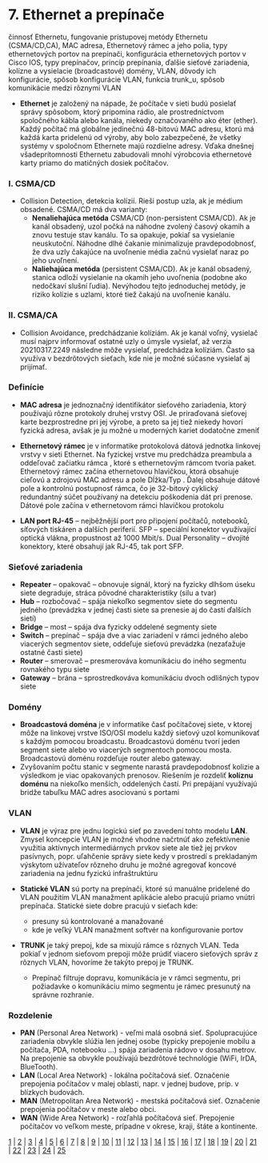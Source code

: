 # 7. Ethernet a prepínače
činnosť Ethernetu, fungovanie prístupovej metódy Ethernetu (CSMA/CD,CA), MAC adresa, Ethernetový rámec a jeho polia, typy ethernetových portov na prepínači, konfigurácia ethernetových portov v Cisco IOS, typy prepínačov, princíp prepínania, ďalšie sieťové zariadenia, kolízne a vysielacie (broadcastové) domény, VLAN, dôvody ich konfigurácie, spôsob konfigurácie VLAN, funkcia trunk_u, spôsob komunikácie medzi rôznymi VLAN

- **Ethernet** je založený na nápade, že počítače v sieti budú posielať správy spôsobom, ktorý pripomína rádio, ale prostredníctvom spoločného kábla alebo kanála, niekedy označovaného ako éter (ether). Každý počítač má globálne jedinečnú 48-bitovú MAC adresu, ktorú má každá karta pridelenú od výroby, aby bolo zabezpečené, že všetky systémy v spoločnom Ethernete majú rozdielne adresy. Vďaka dnešnej všadeprítomnosti Ethernetu zabudovali mnohí výrobcovia ethernetové karty priamo do matičných dosiek počítačov.

### I. CSMA/CD
- Collision Detection, detekcia kolízií. Rieši postup uzla, ak je médium obsadené. CSMA/CD má dva varianty:
  - **Nenaliehajúca metóda** CSMA/CD (non-persistent CSMA/CD). Ak je kanál obsadený, uzol počká na náhodne zvolený časový okamih a znovu testuje stav kanálu. To sa opakuje, pokiaľ sa vysielanie neuskutoční. Náhodne dlhé čakanie minimalizuje pravdepodobnosť, že dva uzly čakajúce na uvoľnenie média začnú vysielať naraz po jeho uvoľnení.
  - **Naliehajúca metóda** (persistent CSMA/CD). Ak je kanál obsadený, stanica odloží vysielanie na okamih jeho uvoľnenia (podobne ako nedočkaví slušní ľudia). Nevýhodou tejto jednoduchej metódy, je riziko kolízie s uzlami, ktoré tiež čakajú na uvoľnenie kanálu. 

### II. CSMA/CA
- Collision Avoidance, predchádzanie kolíziám. Ak je kanál voľný, vysielač musí najprv informovať ostatné uzly o úmysle vysielať, až verzia 20210317.2249 následne môže vysielať, predchádza kolíziám. Často sa využíva v bezdrôtových sieťach, kde nie je možné súčasne vysielať aj prijímať.

### Definície
- **MAC adresa** je jednoznačný identifikátor sieťového zariadenia, ktorý používajú rôzne protokoly druhej vrstvy OSI. Je priraďovaná sieťovej karte bezprostredne pri jej výrobe, a preto sa jej tiež niekedy hovorí fyzická adresa, avšak je ju možné u moderných kariet dodatočne zmeniť

- **Ethernetový rámec** je v informatike protokolová dátová jednotka linkovej vrstvy v sieti Ethernet. Na fyzickej vrstve mu predchádza preambula a oddeľovač začiatku rámca , ktoré s ethernetovým rámcom tvoria paket. Ethernetový rámec začína ethernetovou hlavičkou, ktorá obsahuje cieľovú a zdrojovú MAC adresu  a pole Dĺžka/Typ . Ďalej obsahuje dátové pole  a kontrolnú postupnosť rámca, čo je 32-bitový cyklický redundantný súčet používaný na detekciu poškodenia dát pri prenose. Dátové pole začína v ethernetovom rámci hlavičkou protokolu

- **LAN port RJ-45** – nejběžnější port pro připojení počítačů, notebooků, síťových tiskáren a dalších periferií. SFP – speciální konektor využívající optická vlákna, propustnost až 1000 Mbit/s. Dual Personality – dvojité konektory, které obsahují jak RJ-45, tak port SFP.

### Sieťové zariadenia
- **Repeater** – opakovač – obnovuje signál, ktorý na fyzicky dlhšom úseku siete degraduje, stráca pôvodné charakteristiky (silu a tvar)
- **Hub** – rozbočovač – spája niekoľko segmentov siete do segmentu jedného (prevádzka v jednej časti siete sa prenesie aj do častí ďalších sietí)
- **Bridge** – most – spája dva fyzicky oddelené segmenty siete
- **Switch** – prepínač – spája dve a viac zariadení v rámci jedného alebo viacerých segmentov siete, oddeľuje sieťovú prevádzka (nezaťažuje ostatné časti siete)
- **Router** – smerovač – presmerováva komunikáciu do iného segmentu rovnakého typu siete
- **Gateway** – brána – sprostredkováva komunikáciu dvoch odlišných typov siete

### Domény
- **Broadcastová doména** je v informatike časť počítačovej siete, v ktorej môže na linkovej vrstve ISO/OSI modelu každý sieťový uzol komunikovať s každým pomocou broadcastu. Broadcastovú doménu tvorí jeden segment siete alebo vo viacerých segmentoch pomocou mosta. Broadcastovú doménu rozdeľuje router alebo gateway.
- Zvyšovaním počtu stanic v segmente narastá pravdepodobnosť kolizie a výsledkom je viac opakovaných prenosov. Riešením je rozdeliť **kolíznu doménu** na niekoľko menších, oddelených častí. Pri prepájaní využívajú bridže tabuľku MAC adres asociovanú s portami

### VLAN
- **VLAN** je výraz pre jednu logickú sieť  po zavedení tohto modelu **LAN**. Zmysel koncepcie VLAN je možné vhodne načrtnúť ako zefektívnenie využitia aktívnych intermediárnych prvkov siete ale tiež jej prvkov pasívnych, popr. uľahčenie správy siete kedy v prostredí s prekladaným výskytom užívateľov rôzneho druhu je možné agregovať koncové zariadenia na jednu fyzickú infraštruktúru

- **Statické VLAN** sú porty na prepínači, ktoré sú manuálne pridelené do VLAN použitím VLAN manažment aplikácie alebo pracujú priamo vnútri prepínača. Statické siete dobre pracujú v sieťach kde:
  - presuny sú kontrolované a manažované
  - kde je veľký VLAN manažment softvér na konfigurovanie portov

- **TRUNK** je taký prepoj, kde sa mixujú rámce s rôznych VLAN. Teda pokiaľ v jednom sieťovom prepoji môže prúdiť viacero sieťových správ z rôznych VLAN, hovoríme že takýto prepoj je TRUNK.
  - Prepínač filtruje dopravu, komunikácia je v rámci segmentu, pri požiadavke o komunikáciu mimo segmentu je rámec presunutý na správne rozhranie.

### Rozdelenie
-	**PAN** (Personal Area Network) - veľmi malá osobná sieť. Spolupracujúce zariadenia obvykle slúžia len jednej osobe (typicky prepojenie mobilu a počítača, PDA, notebooku …) spája zariadenia rádovo v dosahu metrov. Na prepojenie sa obvykle používajú bezdrôtové technológie (WiFi, IrDA, BlueTooth).
- **LAN** (Local Area Network) - lokálna počítačová sieť. Označenie prepojenia počítačov v malej oblasti, napr. v jednej budove, príp. v blízkych budovách.
-	**MAN** (Metropolitan Area Network) - mestská počítačová sieť. Označenie prepojenia počítačov v meste alebo obci.
-	**WAN** (Wide Area Network) - rozľahlá počítačová sieť. Prepojenie počítačov vo veľkom meste, prípadne v okrese, kraji, štáte a kontinente.


[1](https://jesuschrist69.github.io/maturitne-otazky-SPSIT-KNM-2023/LYC/) | [2](https://jesuschrist69.github.io/maturitne-otazky-SPSIT-KNM-2023/LYC2/) | [3](https://jesuschrist69.github.io/maturitne-otazky-SPSIT-KNM-2023/LYC3/) | [4](https://jesuschrist69.github.io/maturitne-otazky-SPSIT-KNM-2023/LYC4/) | [5](https://jesuschrist69.github.io/maturitne-otazky-SPSIT-KNM-2023/LYC5/) | [6](https://jesuschrist69.github.io/maturitne-otazky-SPSIT-KNM-2023/LYC6/) | [7](https://jesuschrist69.github.io/maturitne-otazky-SPSIT-KNM-2023/LYC7/) | [8](https://jesuschrist69.github.io/maturitne-otazky-SPSIT-KNM-2023/LYC8/) | [9](https://jesuschrist69.github.io/maturitne-otazky-SPSIT-KNM-2023/LYC9/) | [10](https://jesuschrist69.github.io/maturitne-otazky-SPSIT-KNM-2023/LYC10/) | [11](https://jesuschrist69.github.io/maturitne-otazky-SPSIT-KNM-2023/LYC11/) | [12](https://jesuschrist69.github.io/maturitne-otazky-SPSIT-KNM-2023/LYC12/) | [13](https://jesuschrist69.github.io/maturitne-otazky-SPSIT-KNM-2023/LYC13/) | [14](https://jesuschrist69.github.io/maturitne-otazky-SPSIT-KNM-2023/LYC14/) | [15](https://jesuschrist69.github.io/maturitne-otazky-SPSIT-KNM-2023/LYC15/) | [16](https://jesuschrist69.github.io/maturitne-otazky-SPSIT-KNM-2023/LYC16/) | [17](https://jesuschrist69.github.io/maturitne-otazky-SPSIT-KNM-2023/LYC17/) | [18](https://jesuschrist69.github.io/maturitne-otazky-SPSIT-KNM-2023/LYC18/) | [19](https://jesuschrist69.github.io/maturitne-otazky-SPSIT-KNM-2023/LYC19/) | [20](https://jesuschrist69.github.io/maturitne-otazky-SPSIT-KNM-2023/LYC20/) | [21](https://jesuschrist69.github.io/maturitne-otazky-SPSIT-KNM-2023/LYC21/) | [22](https://jesuschrist69.github.io/maturitne-otazky-SPSIT-KNM-2023/LYC22/) | [23](https://jesuschrist69.github.io/maturitne-otazky-SPSIT-KNM-2023/LYC23/) | [24](https://jesuschrist69.github.io/maturitne-otazky-SPSIT-KNM-2023/LYC24/) | [25](https://jesuschrist69.github.io/maturitne-otazky-SPSIT-KNM-2023/LYC25/)
